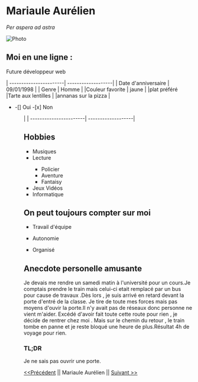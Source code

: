 # Mariaule Aurélien

*Per aspera ad astra*

![Photo](./IMG_20180911_162026.jpg)

## Moi en une ligne :
Future développeur web


| -----------------------| -------------------|
| Date d'anniversaire    | 09/01/1998         |
| Genre                  | Homme              |
|Couleur favorite        | jaune              |
|plat préféré            |Tarte aux lentilles |
|annanas sur la pizza    | <ul><li>-[] Oui -[x] Non</li><ul> |
| -----------------------| -------------------|

## Hobbies

<ul>
    <li>Musiques</li>
    <li>Lecture</li>
        <ul>
            <li>Policier</li>
            <li>Aventure</li>
            <li>Fantaisy</li>
        </ul>
    <li>Jeux Vidéos</li>
    <li>Informatique</li>
</ul>

## On peut toujours compter sur moi 

- Travail d'équipe

- Autonomie

- Organisé

## Anecdote personelle amusante

Je devais me rendre un samedi matin à l'université pour un cours.Je comptais prendre le train mais celui-ci etait remplacé par un bus pour cause de travaux .Dès lors , je suis arrivé en retard  devant la porte d'entré de la classe. Je tire de toute mes forces mais pas moyens d'ouvir la porte.Il n'y avait pas de réseaux donc personne ne vient m'aider. 
Excédé d'avoir fait toute cette route pour rien , je décide de rentrer chez moi . Mais sur le chemin du retour , le train tombe en panne et je reste bloqué une heure de plus.Résultat 4h de voyage pour rien.

### TL;DR

Je ne sais pas ouvrir une porte.



[<<Précédent](https://github.com/voltsn) || Mariaule Aurélien || [Suivant >>](https://github.com/aurorelem)